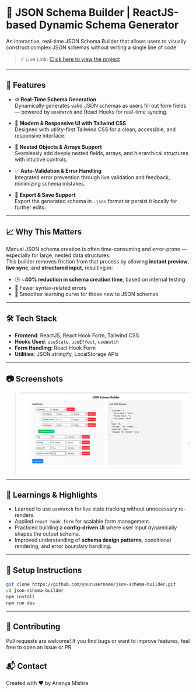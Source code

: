 # 🧩 JSON Schema Builder | ReactJS-based Dynamic Schema Generator
An interactive, real-time JSON Schema Builder that allows users to visually construct complex JSON schemas without writing a single line of code.
> ⚡ Live Link:  [Click here to view the project](https://github.com/Ananyamishra08/JSON-SCHEMA-BUILDER)
---

## 🚀 Features

- ⚙️ **Real-Time Schema Generation**  
  Dynamically generates valid JSON schemas as users fill out form fields — powered by `useWatch` and React Hooks for real-time syncing.

- 🎨 **Modern & Responsive UI with Tailwind CSS**  
  Designed with utility-first Tailwind CSS for a clean, accessible, and responsive interface.

- 🔄 **Nested Objects & Arrays Support**  
  Seamlessly add deeply nested fields, arrays, and hierarchical structures with intuitive controls.

- ✅ **Auto-Validation & Error Handling**  
  Integrated error prevention through live validation and feedback, minimizing schema mistakes.

- 💾 **Export & Save Support**  
  Export the generated schema in `.json` format or persist it locally for further edits.

---

## 📈 Why This Matters

Manual JSON schema creation is often time-consuming and error-prone — especially for large, nested data structures.  
This builder removes friction from that process by allowing **instant preview**, **live sync**, and **structured input**, resulting in:

- 🕒 ~**40% reduction in schema creation time**, based on internal testing
- 🚫 Fewer syntax-related errors
- 🧠 Smoother learning curve for those new to JSON schemas

---

## 🛠️ Tech Stack

- **Frontend**: ReactJS, React Hook Form, Tailwind CSS
- **Hooks Used**: `useState`, `useEffect`, `useWatch`
- **Form Handling**: React Hook Form
- **Utilities**: JSON.stringify, LocalStorage APIs

---

## 📷 Screenshots

> ![Schema Builder Screenshot](src/assets/jsonschemaimg.png)

---

## 🧠 Learnings & Highlights

- Learned to use `useWatch` for live state tracking without unnecessary re-renders.
- Applied `react-hook-form` for scalable form management.
- Practiced building a **config-driven UI** where user input dynamically shapes the output schema.
- Improved understanding of **schema design patterns**, conditional rendering, and error boundary handling.

---

## 📌 Setup Instructions

```bash
git clone https://github.com/yourusername/json-schema-builder.git
cd json-schema-builder
npm install
npm run dev
```
---

## 🤝 Contributing
Pull requests are welcome! If you find bugs or want to improve features, feel free to open an issue or PR.
## 📬 Contact
Created with ❤️ by Ananya Mishra
